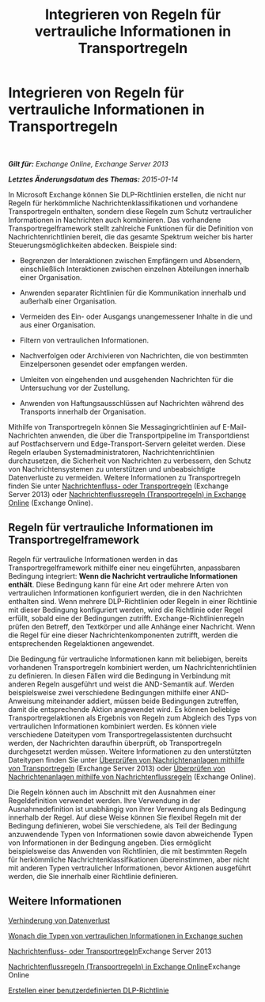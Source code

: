 ﻿---
title: 'Integrieren von Regeln für vertrauliche Informationen in Transportregeln'
TOCTitle: Integrieren von Regeln für vertrauliche Informationen in Transportregeln
ms:assetid: feb014a7-89dd-4f2d-a06d-52806ce435d4
ms:mtpsurl: https://technet.microsoft.com/de-de/library/JJ150583(v=EXCHG.150)
ms:contentKeyID: 50474916
ms.date: 04/24/2018
mtps_version: v=EXCHG.150
ms.translationtype: HT
---

# Integrieren von Regeln für vertrauliche Informationen in Transportregeln

 

_**Gilt für:** Exchange Online, Exchange Server 2013_

_**Letztes Änderungsdatum des Themas:** 2015-01-14_

In Microsoft Exchange können Sie DLP-Richtlinien erstellen, die nicht nur Regeln für herkömmliche Nachrichtenklassifikationen und vorhandene Transportregeln enthalten, sondern diese Regeln zum Schutz vertraulicher Informationen in Nachrichten auch kombinieren. Das vorhandene Transportregelframework stellt zahlreiche Funktionen für die Definition von Nachrichtenrichtlinien bereit, die das gesamte Spektrum weicher bis harter Steuerungsmöglichkeiten abdecken. Beispiele sind:

  - Begrenzen der Interaktionen zwischen Empfängern und Absendern, einschließlich Interaktionen zwischen einzelnen Abteilungen innerhalb einer Organisation.

  - Anwenden separater Richtlinien für die Kommunikation innerhalb und außerhalb einer Organisation.

  - Vermeiden des Ein- oder Ausgangs unangemessener Inhalte in die und aus einer Organisation.

  - Filtern von vertraulichen Informationen.

  - Nachverfolgen oder Archivieren von Nachrichten, die von bestimmten Einzelpersonen gesendet oder empfangen werden.

  - Umleiten von eingehenden und ausgehenden Nachrichten für die Untersuchung vor der Zustellung.

  - Anwenden von Haftungsausschlüssen auf Nachrichten während des Transports innerhalb der Organisation.

Mithilfe von Transportregeln können Sie Messagingrichtlinien auf E-Mail-Nachrichten anwenden, die über die Transportpipeline im Transportdienst auf Postfachservern und Edge-Transport-Servern geleitet werden. Diese Regeln erlauben Systemadministratoren, Nachrichtenrichtlinien durchzusetzen, die Sicherheit von Nachrichten zu verbessern, den Schutz von Nachrichtensystemen zu unterstützen und unbeabsichtigte Datenverluste zu vermeiden. Weitere Informationen zu Transportregeln finden Sie unter [Nachrichtenfluss- oder Transportregeln](mail-flow-rules-transport-rules-in-exchange-2013-exchange-2013-help.md) (Exchange Server 2013) oder [Nachrichtenflussregeln (Transportregeln) in Exchange Online](https://technet.microsoft.com/de-de/library/jj919238\(v=exchg.150\)) (Exchange Online).

## Regeln für vertrauliche Informationen im Transportregelframework

Regeln für vertrauliche Informationen werden in das Transportregelframework mithilfe einer neu eingeführten, anpassbaren Bedingung integriert: **Wenn die Nachricht vertrauliche Informationen enthält**. Diese Bedingung kann für eine Art oder mehrere Arten von vertraulichen Informationen konfiguriert werden, die in den Nachrichten enthalten sind. Wenn mehrere DLP-Richtlinien oder Regeln in einer Richtlinie mit dieser Bedingung konfiguriert werden, wird die Richtlinie oder Regel erfüllt, sobald eine der Bedingungen zutrifft. Exchange-Richtlinienregeln prüfen den Betreff, den Textkörper und alle Anhänge einer Nachricht. Wenn die Regel für eine dieser Nachrichtenkomponenten zutrifft, werden die entsprechenden Regelaktionen angewendet.

Die Bedingung für vertrauliche Informationen kann mit beliebigen, bereits vorhandenen Transportregeln kombiniert werden, um Nachrichtenrichtlinien zu definieren. In diesen Fällen wird die Bedingung in Verbindung mit anderen Regeln ausgeführt und weist die AND-Semantik auf. Werden beispielsweise zwei verschiedene Bedingungen mithilfe einer AND-Anweisung miteinander addiert, müssen beide Bedingungen zutreffen, damit die entsprechende Aktion angewendet wird. Es können beliebige Transportregelaktionen als Ergebnis von Regeln zum Abgleich des Typs von vertraulichen Informationen kombiniert werden. Es können viele verschiedene Dateitypen vom Transportregelassistenten durchsucht werden, der Nachrichten daraufhin überprüft, ob Transportregeln durchgesetzt werden müssen. Weitere Informationen zu den unterstützten Dateitypen finden Sie unter [Überprüfen von Nachrichtenanlagen mithilfe von Transportregeln](use-transport-rules-to-inspect-message-attachments-exchange-2013-help.md) (Exchange Server 2013) oder [Überprüfen von Nachrichtenanlagen mithilfe von Nachrichtenflussregeln](https://technet.microsoft.com/de-de/library/jj919236\(v=exchg.150\)) (Exchange Online).

Die Regeln können auch im Abschnitt mit den Ausnahmen einer Regeldefinition verwendet werden. Ihre Verwendung in der Ausnahmedefinition ist unabhängig von ihrer Verwendung als Bedingung innerhalb der Regel. Auf diese Weise können Sie flexibel Regeln mit der Bedingung definieren, wobei Sie verschiedene, als Teil der Bedingung anzuwendende Typen von Informationen sowie davon abweichende Typen von Informationen in der Bedingung angeben. Dies ermöglicht beispielsweise das Anwenden von Richtlinien, die mit bestimmten Regeln für herkömmliche Nachrichtenklassifikationen übereinstimmen, aber nicht mit anderen Typen vertraulicher Informationen, bevor Aktionen ausgeführt werden, die Sie innerhalb einer Richtlinie definieren.

## Weitere Informationen

[Verhinderung von Datenverlust](https://technet.microsoft.com/de-de/library/JJ150527(v=EXCHG.150))

[Wonach die Typen von vertraulichen Informationen in Exchange suchen](what-the-sensitive-information-types-in-exchange-look-for-exchange-online-help.md)

[Nachrichtenfluss- oder Transportregeln](mail-flow-rules-transport-rules-in-exchange-2013-exchange-2013-help.md)Exchange Server 2013

[Nachrichtenflussregeln (Transportregeln) in Exchange Online](https://technet.microsoft.com/de-de/library/jj919238\(v=exchg.150\))Exchange Online

[Erstellen einer benutzerdefinierten DLP-Richtlinie](create-a-custom-dlp-policy-exchange-2013-help.md)

